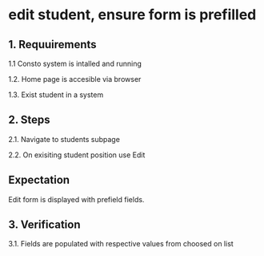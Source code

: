 # edit student, ensure form is prefilled

## 1. Requuirements 
1.1 Consto system is intalled and running

1.2. Home page is accesible via browser

1.3. Exist student in a system

## 2. Steps
2.1. Navigate to students subpage

2.2. On exisiting student position use Edit


## Expectation 
Edit form is displayed with prefield fields.

## 3. Verification 
3.1. Fields are populated with respective values from choosed on list
